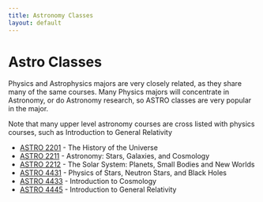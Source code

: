 ```yaml
---
title: Astronomy Classes
layout: default
---
```

<link rel="stylesheet" href="/main.css">

# Astro Classes

Physics and Astrophysics majors are very closely related, as they share many of the same courses. Many Physics majors will concentrate in Astronomy, or do Astronomy research, so ASTRO classes are very popular in the major. 

Note that many upper level astronomy courses are cross listed with physics courses, such as Introduction to General Relativity 

- [ASTRO 2201](/classes/astro/ASTRO2201.html) - The History of the Universe
- [ASTRO 2211](/classes/astro/ASTRO2211.html) - Astronomy: Stars, Galaxies, and Cosmology
- [ASTRO 2212](/classes/astro/ASTRO2212.html) - The Solar System: Planets, Small Bodies and New Worlds
- [ASTRO 4431](/classes/phys/ASTRO4431.html) - Physics of Stars, Neutron Stars, and Black Holes
- [ASTRO 4433](/classes/phys/PHYS4433.html) - Introduction to Cosmology
- [ASTRO 4445](/classes/phys/PHYS4445.html) - Introduction to General Relativity


